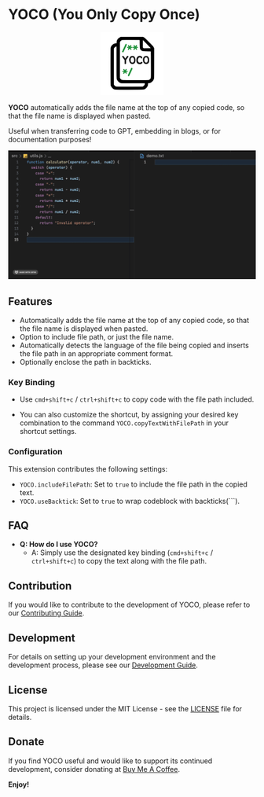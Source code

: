 # YOCO (You Only Copy Once)

<p align="center">
  <img src="images/logo.png" alt="YOCO Logo" width="128px" height="128px">
</p>

**YOCO** automatically adds the file name at the top of any copied code, so that the file name is displayed when pasted.

Useful when transferring code to GPT, embedding in blogs, or for documentation purposes!

![Demo GIF](images/demo.gif)

## Features

- Automatically adds the file name at the top of any copied code, so that the file name is displayed when pasted.
- Option to include file path, or just the file name.
- Automatically detects the language of the file being copied and inserts the file path in an appropriate comment format.
- Optionally enclose the path in backticks.

### Key Binding

- Use `cmd+shift+c` / `ctrl+shift+c` to copy code with the file path included.

- You can also customize the shortcut, by assigning your desired key combination to the command `YOCO.copyTextWithFilePath` in your shortcut settings.

### Configuration

This extension contributes the following settings:

- `YOCO.includeFilePath`: Set to `true` to include the file path in the copied text.
- `YOCO.useBacktick`: Set to `true` to wrap codeblock with backticks(```).

## FAQ

- **Q: How do I use YOCO?**
  - A: Simply use the designated key binding (`cmd+shift+c` / `ctrl+shift+c`) to copy the text along with the file path.

## Contribution

If you would like to contribute to the development of YOCO, please refer to our [Contributing Guide](CONTRIBUTING.md).

## Development

For details on setting up your development environment and the development process, please see our [Development Guide](DEVELOPMENT.md).

## License

This project is licensed under the MIT License - see the [LICENSE](LICENSE) file for details.

## Donate

If you find YOCO useful and would like to support its continued development, consider donating at [Buy Me A Coffee](https://buymeacoffee.com/yoco).

**Enjoy!**
